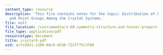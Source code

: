 ```yaml
---
content_type: resource
description: 'This file contains notes for the topic: Distribution of Lattice Types
  and Point Groups Among the Crystal Systems.'
file: null
file_location: /coursemedia/3-60-symmetry-structure-and-tensor-properties-of-materials-fall-2005/ecfcd431218904cbd536f22f775c3789_crystal9.pdf
file_type: application/pdf
resourcetype: Document
title: crystal9.pdf
uid: ecfcd431-2189-04cb-d536-f22f775c3789
---
```


